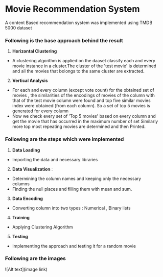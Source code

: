 
# Movie Recommendation System
A content Based recommendation system was implemented using TMDB 5000 dataset

### Following is the base approach behind the result
1. **Horizontal Clustering**
- A clustering algorithm is applied on the daaset classify each and every movie instance in a cluster.The cluster of the 'test movie' is determined and all the movies that bolongs to the same cluster are extracted. 
2. **Vertical Analysis**
- For each and every column (except vote count) for the obtained set of movies , the similarities of the encodings of movies of the column with that of the test movie column were found and top five similar movies index were obtained (from each column). So a set of top 5 movies is generated for every column
- Now we check every set of 'Top 5 movies' based on every column and get the movie that has occurred in the maximum number of set
Similarly more top most repeating movies are determined and then Printed.

### Following are the steps which were implemented 
1.	**Data Loading**
- Importing the data and necessary libraries
2.	**Data Visualization** : 
-	Determining the column names and keeping only the necessary columns
- Finding the null places and filling them with mean and sum.
3.	**Data Encoding**
- Converting column into two types : Numerical , Binary lists
4.	**Training**
- Applying Clustering Algorithm
5.	**Testing**
- Implementing the approach and testing it for a random movie 


### Following are the images
![Alt text](image link)